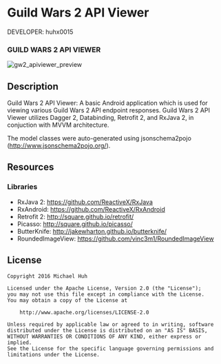 ﻿Guild Wars 2 API Viewer
========================

DEVELOPER: huhx0015

### GUILD WARS 2 API VIEWER
![gw2_apiviewer_preview](https://cloud.githubusercontent.com/assets/1645482/22623705/6f516bba-eb18-11e6-98e7-d2432e9b2579.gif)

## Description

Guild Wars 2 API Viewer: A basic Android application which is used for viewing various Guild Wars 2 API endpoint responses. Guild Wars 2 API Viewer utilizes Dagger 2, Databinding, Retrofit 2, and RxJava 2, in conjuction with MVVM architecture.

The model classes were auto-generated using jsonschema2pojo (http://www.jsonschema2pojo.org/).

## Resources

### Libraries

* RxJava 2: https://github.com/ReactiveX/RxJava
* RxAndroid: https://github.com/ReactiveX/RxAndroid
* Retrofit 2: http://square.github.io/retrofit/
* Picasso: http://square.github.io/picasso/
* ButterKnife: http://jakewharton.github.io/butterknife/
* RoundedImageView: https://github.com/vinc3m1/RoundedImageView

## License

    Copyright 2016 Michael Huh

    Licensed under the Apache License, Version 2.0 (the "License");
    you may not use this file except in compliance with the License.
    You may obtain a copy of the License at

        http://www.apache.org/licenses/LICENSE-2.0

    Unless required by applicable law or agreed to in writing, software
    distributed under the License is distributed on an "AS IS" BASIS,
    WITHOUT WARRANTIES OR CONDITIONS OF ANY KIND, either express or implied.
    See the License for the specific language governing permissions and
    limitations under the License.